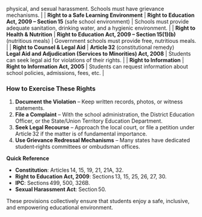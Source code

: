  physical, and sexual harassment. Schools must have grievance mechanisms. |
| **Right to a Safe Learning Environment** | **Right to Education Act, 2009 – Section 15** (safe school environment) | Schools must provide adequate sanitation, drinking water, and a hygienic environment. |
| **Right to Health & Nutrition** | **Right to Education Act, 2009 – Section 15(1)(b)** (nutritious meals) | Government schools must provide free, nutritious meals. |
| **Right to Counsel & Legal Aid** | **Article 32** (constitutional remedy) <br> **Legal Aid and Adjudication (Services to Minorities) Act, 2008** | Students can seek legal aid for violations of their rights. |
| **Right to Information** | **Right to Information Act, 2005** | Students can request information about school policies, admissions, fees, etc. |   

### How to Exercise These Rights
1. **Document the Violation** – Keep written records, photos, or witness statements.
2. **File a Complaint** – With the school administration, the District Education Officer, or the State/Union Territory Education Department.
3. **Seek Legal Recourse** – Approach the local court, or file a petition under Article 32 if the matter is of fundamental importance.
4. **Use Grievance Redressal Mechanisms** – Many states have dedicated student‑rights committees or ombudsman offices.

**Quick Reference**

- **Constitution**: Articles 14, 15, 19, 21, 21A, 32.
- **Right to Education Act, 2009**: Sections 13, 15, 25, 26, 27, 30.
- **IPC**: Sections 499, 500, 326B.
- **Sexual Harassment Act**: Section 50.

These provisions collectively ensure that students enjoy a safe, inclusive, and empowering educational environment.